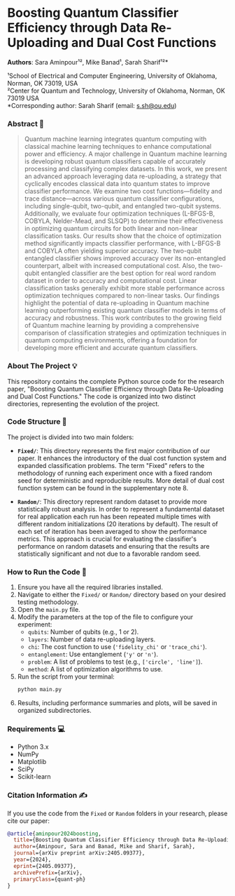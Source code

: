 

# Boosting Quantum Classifier Efficiency through Data Re-Uploading and Dual Cost Functions

**Authors**: Sara Aminpour¹², Mike Banad¹, Sarah Sharif¹²*

¹School of Electrical and Computer Engineering, University of Oklahoma, Norman, OK 73019, USA  
²Center for Quantum and Technology, University of Oklahoma, Norman, OK 73019 USA  
*Corresponding author: Sarah Sharif (email: s.sh@ou.edu)


### Abstract 📜

> Quantum machine learning integrates quantum computing with classical machine learning techniques to enhance computational power and efficiency. A major challenge in Quantum machine learning is developing robust quantum classifiers capable of accurately processing and classifying complex datasets. In this work, we present an advanced approach leveraging data re-uploading, a strategy that cyclically encodes classical data into quantum states to improve classifier performance. We examine two cost functions—fidelity and trace distance—across various quantum classifier configurations, including single-qubit, two-qubit, and entangled two-qubit systems. Additionally, we evaluate four optimization techniques (L-BFGS-B, COBYLA, Nelder-Mead, and SLSQP) to determine their effectiveness in optimizing quantum circuits for both linear and non-linear classification tasks. Our results show that the choice of optimization method significantly impacts classifier performance, with L-BFGS-B and COBYLA often yielding superior accuracy. The two-qubit entangled classifier shows improved accuracy over its non-entangled counterpart, albeit with increased computational cost. Also, the two-qubit entangled classifier are the best option for real word random dataset in order to accuracy and computational cost. Linear classification tasks generally exhibit more stable performance across optimization techniques compared to non-linear tasks. Our findings highlight the potential of data re-uploading in Quantum machine learning outperforming existing quantum classifier models in terms of accuracy and robustness. This work contributes to the growing field of Quantum machine learning by providing a comprehensive comparison of classification strategies and optimization techniques in quantum computing environments, offering a foundation for developing more efficient and accurate quantum classifiers.

### About The Project 💡

This repository contains the complete Python source code for the research paper, "Boosting Quantum Classifier Efficiency through Data Re-Uploading and Dual Cost Functions." 
The code is organized into two distinct directories, representing the evolution of the project.

### Code Structure 📂

The project is divided into two main folders:

*   **`Fixed/`**: This directory represents the first major contribution of our paper. It enhances the introductory of the dual cost function system and expanded classification problems. The term "Fixed" refers to the methodology of running each experiment once with a fixed random seed for deterministic and reproducible results. More detail of dual cost function system can be found in the supplementary note 8.

*   **`Random/`**: This directory represent random dataset to provide more statistically robust analysis. In order to represent a fundamental dataset for real application each run has been repeated multiple times with different random initializations (20 iterations by default). The result of each set of iteration has been averaged to show the performance metrics. This approach is crucial for evaluating the classifier's performance on random datasets and ensuring that the results are statistically significant and not due to a favorable random seed.


### How to Run the Code 🚀

1.  Ensure you have all the required libraries installed.
2.  Navigate to either the `Fixed/` or `Random/` directory based on your desired testing methodology.
3.  Open the `main.py` file.
4.  Modify the parameters at the top of the file to configure your experiment:
    *   `qubits`: Number of qubits (e.g., 1 or 2).
    *   `layers`: Number of data re-uploading layers.
    *   `chi`: The cost function to use (`'fidelity_chi'` or `'trace_chi'`).
    *   `entanglement`: Use entanglement (`'y'` or `'n'`).
    *   `problem`: A list of problems to test (e.g., `['circle', 'line']`).
    *   `method`: A list of optimization algorithms to use.
5.  Run the script from your terminal:
    ```bash
    python main.py
    ```
6.  Results, including performance summaries and plots, will be saved in organized subdirectories.

### Requirements 💻

*   Python 3.x
*   NumPy
*   Matplotlib
*   SciPy
*   Scikit-learn

### Citation Information ✍️

If you use the code from the `Fixed` or `Random` folders in your research, please cite our paper:

```bibtex
@article{aminpour2024boosting,
  title={Boosting Quantum Classifier Efficiency through Data Re-Uploading and Dual Cost Functions},
  author={Aminpour, Sara and Banad, Mike and Sharif, Sarah},
  journal={arXiv preprint arXiv:2405.09377},
  year={2024},
  eprint={2405.09377},
  archivePrefix={arXiv},
  primaryClass={quant-ph}
}
```

